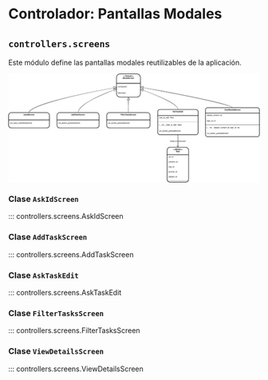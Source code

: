 # Controlador: Pantallas Modales

## `controllers.screens`

Este módulo define las pantallas modales reutilizables de la aplicación.


<p align="center">
    <img src="/images/class_screens.svg"
        alt="Diagrama UML Clases screens"
        width="700" align="center"/>
</p>


### Clase `AskIdScreen`
::: controllers.screens.AskIdScreen

### Clase `AddTaskScreen`
::: controllers.screens.AddTaskScreen

### Clase `AskTaskEdit`
::: controllers.screens.AskTaskEdit

### Clase `FilterTasksScreen`
::: controllers.screens.FilterTasksScreen

### Clase `ViewDetailsScreen`
::: controllers.screens.ViewDetailsScreen
